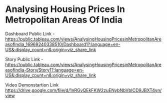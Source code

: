 # Analysing Housing Prices In Metropolitan Areas Of India

Dashboard Public Link - https://public.tableau.com/views/AnalysingHousingPricesinMetropolitanAreasofIndia_16969240338510/Dashboard1?:language=en-US&:display_count=n&:origin=viz_share_link

Story Public Link - https://public.tableau.com/views/AnalysingHousingPricesinMetropolitanAreasofIndia-Story/Story1?:language=en-US&:display_count=n&:origin=viz_share_link

Video Demonstartion Link https://drive.google.com/file/d/1nRGvQEkFKW2zuENybNbVbICD9JBXT4yn/view
